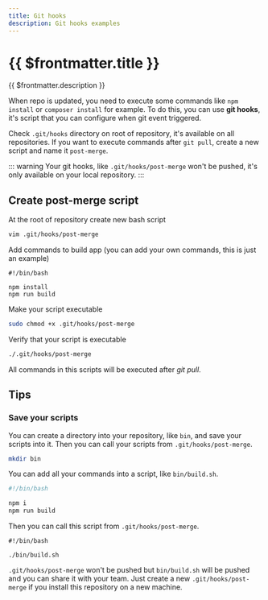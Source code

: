 ```yaml
---
title: Git hooks
description: Git hooks examples
---
```


# {{ $frontmatter.title }}

{{ $frontmatter.description }}

When repo is updated, you need to execute some commands like `npm install` or `composer install` for example. To do this, you can use **git hooks**, it's script that you can configure when git event triggered.

Check `.git/hooks` directory on root of repository, it's available on all repositories. If you want to execute commands after `git pull`, create a new script and name it `post-merge`.

::: warning
Your git hooks, like `.git/hooks/post-merge` won't be pushed, it's only available on your local repository.
:::

## Create post-merge script

At the root of repository create new bash script

```sh
vim .git/hooks/post-merge
```

Add commands to build app (you can add your own commands, this is just an example)

```sh:.git/hooks/post-merge
#!/bin/bash

npm install
npm run build
```

Make your script executable

```sh
sudo chmod +x .git/hooks/post-merge
```

Verify that your script is executable

```sh
./.git/hooks/post-merge
```

All commands in this scripts will be executed after _git pull_.

## Tips

### Save your scripts

You can create a directory into your repository, like `bin`, and save your scripts into it. Then you can call your scripts from `.git/hooks/post-merge`.

```sh
mkdir bin
```

You can add all your commands into a script, like `bin/build.sh`.

```sh:bin/build.sh
#!/bin/bash

npm i
npm run build
```

Then you can call this script from `.git/hooks/post-merge`.

```sh:.git/hooks/post-merge
#!/bin/bash

./bin/build.sh
```

`.git/hooks/post-merge` won't be pushed but `bin/build.sh` will be pushed and you can share it with your team. Just create a new `.git/hooks/post-merge` if you install this repository on a new machine.
